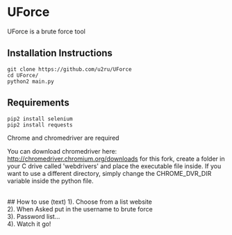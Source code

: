# UForce
UForce is a brute force tool

## Installation Instructions
```
git clone https://github.com/u2ru/UForce
cd UForce/
python2 main.py
```

## Requirements
```
pip2 install selenium
pip2 install requests
```
Chrome and chromedriver are required

You can download chromedriver here: http://chromedriver.chromium.org/downloads
for this fork, create a folder in your C drive called 'webdrivers' and place the executable file inside. If you want to use a different directory, simply change the CHROME_DVR_DIR variable inside the python file.

<br>
## How to use (text)
1). Choose from a list website<br>
2). When Asked put in the username to brute force<br>
3). Password list...<br>
4). Watch it go!
